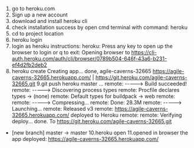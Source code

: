 1. go to heroku.com
2. Sign up a new account
3. download and install heroku cli 
4. check installation success by open cmd terminal with command: heroku
5. cd to project location
6. heroku login
7. login as heroku instructions:
heroku: Press any key to open up the browser to login or q to exit: 
Opening browser to https://cli-auth.heroku.com/auth/cli/browser/0789b504-646f-43a6-b231-ef4d2fb2deb2
8. heroku create
Creating app... done, agile-caverns-32665
https://agile-caverns-32665.herokuapp.com/ | https://git.heroku.com/agile-caverns-32665.git
9.git push heroku master
...
remote: -----> Build succeeded!
remote: -----> Discovering process types
remote:        Procfile declares types     -> (none)
remote:        Default types for buildpack -> web
remote:
remote: -----> Compressing...
remote:        Done: 28.3M
remote: -----> Launching...
remote:        Released v3
remote:        https://agile-caverns-32665.herokuapp.com/ deployed to Heroku
remote:
remote: Verifying deploy... done.
To https://git.heroku.com/agile-caverns-32665.git
 * [new branch]      master -> master
10.heroku open
11.opened in browser the app deployed:
https://agile-caverns-32665.herokuapp.com/  